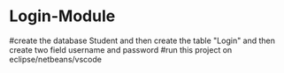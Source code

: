 # Login-Module
#create the database Student and then create the table "Login" and then create two field username and password
#run this project on eclipse/netbeans/vscode
